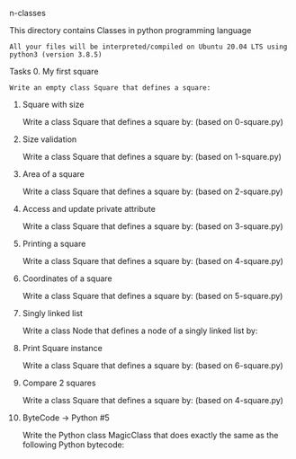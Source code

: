 
n-classes

This directory contains Classes in python programming language

    All your files will be interpreted/compiled on Ubuntu 20.04 LTS using python3 (version 3.8.5)

Tasks
0. My first square

    Write an empty class Square that defines a square:

1. Square with size

    Write a class Square that defines a square by: (based on 0-square.py)

2. Size validation

    Write a class Square that defines a square by: (based on 1-square.py)

3. Area of a square

    Write a class Square that defines a square by: (based on 2-square.py)

4. Access and update private attribute

    Write a class Square that defines a square by: (based on 3-square.py)

5. Printing a square

    Write a class Square that defines a square by: (based on 4-square.py)

6. Coordinates of a square

    Write a class Square that defines a square by: (based on 5-square.py)

7. Singly linked list

    Write a class Node that defines a node of a singly linked list by:

8. Print Square instance

    Write a class Square that defines a square by: (based on 6-square.py)

9. Compare 2 squares

    Write a class Square that defines a square by: (based on 4-square.py)

10. ByteCode -> Python #5

    Write the Python class MagicClass that does exactly the same as the following Python bytecode:

